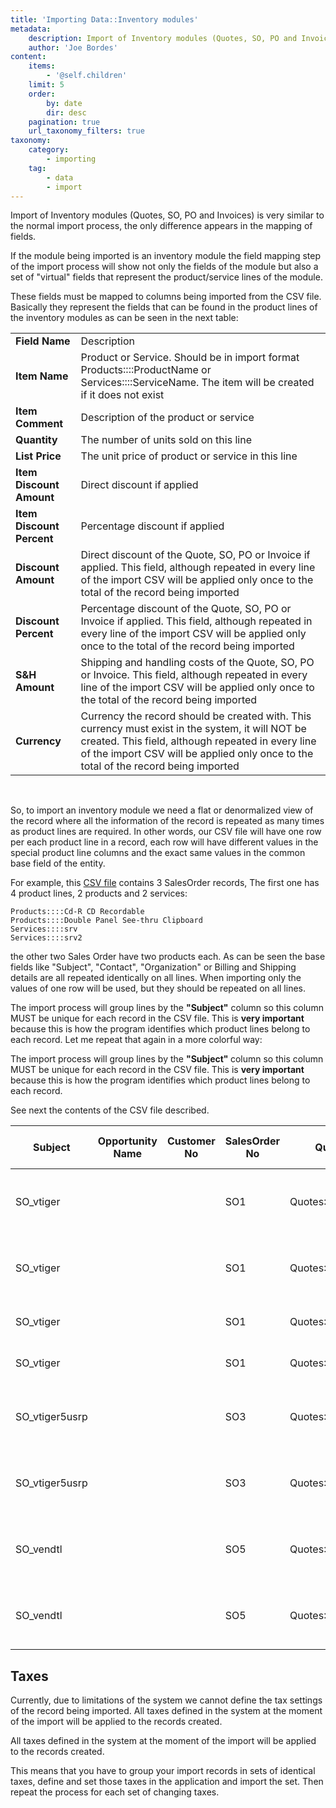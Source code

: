 ```yaml
---
title: 'Importing Data::Inventory modules'
metadata:
    description: Import of Inventory modules (Quotes, SO, PO and Invoices) is very similar to the normal import process, the only difference appears in the mapping of fields.'
    author: 'Joe Bordes'
content:
    items:
        - '@self.children'
    limit: 5
    order:
        by: date
        dir: desc
    pagination: true
    url_taxonomy_filters: true
taxonomy:
    category:
        - importing
    tag:
        - data
        - import
---
```


Import of Inventory modules (Quotes, SO, PO and Invoices) is very similar to the normal import process, the only difference appears in the mapping of fields.

If the module being imported is an inventory module the field mapping step of the import process will show not only the fields of the module but also a set of "virtual" fields that represent the product/service lines of the module.

These fields must be mapped to columns being imported from the CSV file. Basically they represent the fields that can be found in the product lines of the inventory modules as can be seen in the next table:

<table class="table table-striped">
<tbody>
<tr>
<td><strong>Field Name</strong></td>
<td>Description</th>
</tr>
<tr>
<td><strong>Item Name</strong></td>
<td>Product or Service. Should be in import format Products::::ProductName or Services::::ServiceName. The item will be created if it does not exist</td>
</tr>
<tr>
<td><strong>Item Comment</strong></td>
<td>Description of the product or service</td>
</tr>
<tr>
<td><strong>Quantity</strong></td>
<td>The number of units sold on this line</td>
</tr>
<tr>
<td><strong>List Price</strong></td>
<td>The unit price of product or service in this line</td>
</tr>
<tr>
<td><strong>Item Discount Amount</strong></td>
<td>Direct discount if applied</td>
</tr>
<tr>
<td><strong>Item Discount Percent</strong></td>
<td>Percentage discount if applied</td>
</tr>
<tr>
<td><strong>Discount Amount</strong></td>
<td>Direct discount of the Quote, SO, PO or Invoice if applied. This field, although repeated in every line of the import CSV will be applied only once to the total of the record being imported</td>
</tr>
<tr>
<td><strong>Discount Percent</strong></td>
<td>Percentage discount of the Quote, SO, PO or Invoice if applied. This field, although repeated in every line of the import CSV will be applied only once to the total of the record being imported</td>
</tr>
<tr>
<td><strong>S&H Amount</strong></td>
<td>Shipping and handling costs of the Quote, SO, PO or Invoice. This field, although repeated in every line of the import CSV will be applied only once to the total of the record being imported</td>
</tr>
<tr>
<td><strong>Currency</strong></td>
<td>Currency the record should be created with. This currency must exist in the system, it will NOT be created. This field, although repeated in every line of the import CSV will be applied only once to the total of the record being imported</td>
</tr>
</tbody>
</table>
<br>

So, to import an inventory module we need a flat or denormalized view of the record where all the information of the record is repeated as many times as product lines are required. In other words, our CSV file will have one row per each product line in a record, each row will have different values in the special product line columns and the exact same values in the common base field of the entity.

For example, this [CSV file](sales_order.csv) contains 3 SalesOrder records, The first one has 4 product lines, 2 products and 2 services:

```
Products::::Cd-R CD Recordable
Products::::Double Panel See-thru Clipboard
Services::::srv
Services::::srv2
```

the other two Sales Order have two products each. As can be seen the base fields like "Subject", "Contact", "Organization" or Billing and Shipping details are all repeated identically on all lines. When importing only the values of one row will be used, but they should be repeated on all lines.

The import process will group lines by the **"Subject"** column so this column MUST be unique for each record in the CSV file. This is **very important** because this is how the program identifies which product lines belong to each record. Let me repeat that again in a more colorful way:

<div class="notices red">
The import process will group lines by the <strong> "Subject" </strong> column so this column MUST be unique for each record in the CSV file. This is <strong> very important </strong> because this is how the program identifies which product lines belong to each record.
</div>

See next the contents of the CSV file described.


<table class="table table-striped">
	<thead>
	<tr class="row0">
		<th class="col0">Subject</th><th class="col1">Opportunity Name</th><th class="col2">Customer No</th><th class="col3">SalesOrder No</th><th class="col4">Quote Name</th><th class="col5">Purchase Order</th><th class="col6">Contact Name</th><th class="col7">Due Date</th><th class="col8">Carrier</th><th class="col9">Pending</th><th class="col10">Status</th><th class="col11">Sales Commission</th><th class="col12">Excise Duty</th><th class="col13">Organization Name</th><th class="col14">Assigned To</th><th class="col15">Created Time</th><th class="col16">Modified Time</th><th class="col17">Billing Address</th><th class="col18">Shipping Address</th><th class="col19">Billing <span class="search_hit">PO</span> Box</th><th class="col20">Shipping <span class="search_hit">PO</span> Box</th><th class="col21">Billing City</th><th class="col22">Shipping City</th><th class="col23">Billing State</th><th class="col24">Shipping State</th><th class="col25">Billing Postal Code</th><th class="col26">Shipping Postal Code</th><th class="col27">Billing Country</th><th class="col28">Shipping Country</th><th class="col29">Terms &amp; Conditions</th><th class="col30">Description</th><th class="col31">Enable Recurring</th><th class="col32">Frequency</th><th class="col33">Start Period</th><th class="col34">End Period</th><th class="col35">Payment Duration</th><th class="col36">Invoice Status</th><th class="col37">Adjustment</th><th class="col38">Total</th><th class="col39">Sub Total</th><th class="col40">Tax Type</th><th class="col41">Discount Amount</th><th class="col42">Discount Percent</th><th class="col43">S&amp;H Amount</th><th class="col44">Currency</th><th class="col45">Item Name</th><th class="col46">Quantity</th><th class="col47">List Price</th><th class="col48">Item Comment</th><th class="col49">Item Discount Amount</th><th class="col50">Item Discount Percent</th><th class="col51">VAT</th><th class="col52">Sales</th><th class="col53">Service</th><th class="col54">V.A.T.</th>
	</tr>
	</thead>
	<tbody><tr class="row1">
		<td class="col0"><span class="search_hit">SO</span>_vtiger</td><td class="col1"> </td><td class="col2"> </td><td class="col3"><span class="search_hit">SO</span>1</td><td class="col4"><span class="search_hit">Quotes</span>::::Vendor_Quote</td><td class="col5"> </td><td class="col6">Contacts::::Jones Barbara</td><td class="col7">2015-04-13</td><td class="col8">FedEx</td><td class="col9"> </td><td class="col10">Created</td><td class="col11">0.00</td><td class="col12">0.00</td><td class="col13">Accounts::::t3M Invest A/S</td><td class="col14">admin</td><td class="col15">2014-06-26 23:12:15</td><td class="col16">2015-06-02 20:44:51</td><td class="col17">999 Baker Way</td><td class="col18">123 Anywhere Street</td><td class="col19"> </td><td class="col20"> </td><td class="col21">San Mateo</td><td class="col22">San Jose</td><td class="col23">CA</td><td class="col24">CA</td><td class="col25">15191</td><td class="col26">63999</td><td class="col27">USA</td><td class="col28">USA</td><td class="col29"> </td><td class="col30"> </td><td class="col31">0</td><td class="col32"> </td><td class="col33"> </td><td class="col34"> </td><td class="col35"> </td><td class="col36"> </td><td class="col37">100.000</td><td class="col38">4232.900</td><td class="col39">4182.900</td><td class="col40">individual</td><td class="col41">100.000</td><td class="col42">0.00</td><td class="col43">50.000</td><td class="col44">USA Dollars</td><td class="col45">Products::::Cd-R CD Recordable</td><td class="col46">3.00</td><td class="col47">130.000</td><td class="col48">This is test comment for product of <span class="search_hit">Quotes</span></td><td class="col49">20.000</td><td class="col50">0.00</td><td class="col51">14.50</td><td class="col52">0.00</td><td class="col53">12.50</td><td class="col54">0.00</td>
	</tr>
	<tr class="row2">
		<td class="col0"><span class="search_hit">SO</span>_vtiger</td><td class="col1"> </td><td class="col2"> </td><td class="col3"><span class="search_hit">SO</span>1</td><td class="col4"><span class="search_hit">Quotes</span>::::Vendor_Quote</td><td class="col5"> </td><td class="col6">Contacts::::Jones Barbara</td><td class="col7">2015-04-13</td><td class="col8">FedEx</td><td class="col9"> </td><td class="col10">Created</td><td class="col11">0.00</td><td class="col12">0.00</td><td class="col13">Accounts::::t3M Invest A/S</td><td class="col14">admin</td><td class="col15">2014-06-26 23:12:15</td><td class="col16">2015-06-02 20:44:51</td><td class="col17">999 Baker Way</td><td class="col18">123 Anywhere Street</td><td class="col19"> </td><td class="col20"> </td><td class="col21">San Mateo</td><td class="col22">San Jose</td><td class="col23">CA</td><td class="col24">CA</td><td class="col25">15191</td><td class="col26">63999</td><td class="col27">USA</td><td class="col28">USA</td><td class="col29"> </td><td class="col30"> </td><td class="col31">0</td><td class="col32"> </td><td class="col33"> </td><td class="col34"> </td><td class="col35"> </td><td class="col36"> </td><td class="col37">100.000</td><td class="col38">4232.900</td><td class="col39">4182.900</td><td class="col40">individual</td><td class="col41">100.000</td><td class="col42">0.00</td><td class="col43">50.000</td><td class="col44">USA Dollars</td><td class="col45">Products::::Double Panel See-thru Clipboard</td><td class="col46">3.00</td><td class="col47">1230.000</td><td class="col48">This is test comment for product of SalesOrder</td><td class="col49">200.000</td><td class="col50">0.00</td><td class="col51">0.00</td><td class="col52">0.00</td><td class="col53">0.00</td><td class="col54">0.00</td>
	</tr>
	<tr class="row3">
		<td class="col0"><span class="search_hit">SO</span>_vtiger</td><td class="col1"> </td><td class="col2"> </td><td class="col3"><span class="search_hit">SO</span>1</td><td class="col4"><span class="search_hit">Quotes</span>::::Vendor_Quote</td><td class="col5"> </td><td class="col6">Contacts::::Jones Barbara</td><td class="col7">2015-04-13</td><td class="col8">FedEx</td><td class="col9"> </td><td class="col10">Created</td><td class="col11">0.00</td><td class="col12">0.00</td><td class="col13">Accounts::::t3M Invest A/S</td><td class="col14">admin</td><td class="col15">2014-06-26 23:12:15</td><td class="col16">2015-06-02 20:44:51</td><td class="col17">999 Baker Way</td><td class="col18">123 Anywhere Street</td><td class="col19"> </td><td class="col20"> </td><td class="col21">San Mateo</td><td class="col22">San Jose</td><td class="col23">CA</td><td class="col24">CA</td><td class="col25">15191</td><td class="col26">63999</td><td class="col27">USA</td><td class="col28">USA</td><td class="col29"> </td><td class="col30"> </td><td class="col31">0</td><td class="col32"> </td><td class="col33"> </td><td class="col34"> </td><td class="col35"> </td><td class="col36"> </td><td class="col37">100.000</td><td class="col38">4232.900</td><td class="col39">4182.900</td><td class="col40">individual</td><td class="col41">100.000</td><td class="col42">0.00</td><td class="col43">50.000</td><td class="col44">USA Dollars</td><td class="col45">Services::::srv</td><td class="col46">3.00</td><td class="col47">1.000</td><td class="col48"> </td><td class="col49">0.000</td><td class="col50">0.00</td><td class="col51">0.00</td><td class="col52">0.00</td><td class="col53">0.00</td><td class="col54">0.00</td>
	</tr>
	<tr class="row4">
		<td class="col0"><span class="search_hit">SO</span>_vtiger</td><td class="col1"> </td><td class="col2"> </td><td class="col3"><span class="search_hit">SO</span>1</td><td class="col4"><span class="search_hit">Quotes</span>::::Vendor_Quote</td><td class="col5"> </td><td class="col6">Contacts::::Jones Barbara</td><td class="col7">2015-04-13</td><td class="col8">FedEx</td><td class="col9"> </td><td class="col10">Created</td><td class="col11">0.00</td><td class="col12">0.00</td><td class="col13">Accounts::::t3M Invest A/S</td><td class="col14">admin</td><td class="col15">2014-06-26 23:12:15</td><td class="col16">2015-06-02 20:44:51</td><td class="col17">999 Baker Way</td><td class="col18">123 Anywhere Street</td><td class="col19"> </td><td class="col20"> </td><td class="col21">San Mateo</td><td class="col22">San Jose</td><td class="col23">CA</td><td class="col24">CA</td><td class="col25">15191</td><td class="col26">63999</td><td class="col27">USA</td><td class="col28">USA</td><td class="col29"> </td><td class="col30"> </td><td class="col31">0</td><td class="col32"> </td><td class="col33"> </td><td class="col34"> </td><td class="col35"> </td><td class="col36"> </td><td class="col37">100.000</td><td class="col38">4232.900</td><td class="col39">4182.900</td><td class="col40">individual</td><td class="col41">100.000</td><td class="col42">0.00</td><td class="col43">50.000</td><td class="col44">USA Dollars</td><td class="col45">Services::::srv2</td><td class="col46">22.00</td><td class="col47">10.000</td><td class="col48"> </td><td class="col49">0.000</td><td class="col50">0.00</td><td class="col51">0.00</td><td class="col52">0.00</td><td class="col53">0.00</td><td class="col54">0.00</td>
	</tr>
	<tr class="row5">
		<td class="col0"><span class="search_hit">SO</span>_vtiger5usrp</td><td class="col1"> </td><td class="col2"> </td><td class="col3"><span class="search_hit">SO</span>3</td><td class="col4"><span class="search_hit">Quotes</span>::::Vendor_Quote</td><td class="col5"> </td><td class="col6">Contacts::::Miller Maria</td><td class="col7">2007-08-11</td><td class="col8">USPS</td><td class="col9"> </td><td class="col10">Approved</td><td class="col11">0.00</td><td class="col12">0.00</td><td class="col13">Accounts::::demovtiger</td><td class="col14">admin</td><td class="col15">2014-06-26 23:12:17</td><td class="col16">2014-06-26 23:12:17</td><td class="col17">345 Sugar Blvd.</td><td class="col18">123 Anywhere Street</td><td class="col19"> </td><td class="col20"> </td><td class="col21">San Francisco</td><td class="col22">San Jose</td><td class="col23">CA</td><td class="col24">CA</td><td class="col25">82696</td><td class="col26">63999</td><td class="col27">USA</td><td class="col28">USA</td><td class="col29"> </td><td class="col30"> </td><td class="col31">0</td><td class="col32"> </td><td class="col33"> </td><td class="col34"> </td><td class="col35"> </td><td class="col36"> </td><td class="col37">100.000</td><td class="col38">1080.000</td><td class="col39">1030.000</td><td class="col40">individual</td><td class="col41">100.000</td><td class="col42">0.00</td><td class="col43">50.000</td><td class="col44">USA Dollars</td><td class="col45">Products::::Vtiger 5 Users Pack</td><td class="col46">1.00</td><td class="col47">1230.000</td><td class="col48">This is test comment for product of SalesOrder</td><td class="col49">200.000</td><td class="col50">0.00</td><td class="col51">0.00</td><td class="col52">0.00</td><td class="col53">0.00</td><td class="col54">0.00</td>
	</tr>
	<tr class="row6">
		<td class="col0"><span class="search_hit">SO</span>_vtiger5usrp</td><td class="col1"> </td><td class="col2"> </td><td class="col3"><span class="search_hit">SO</span>3</td><td class="col4"><span class="search_hit">Quotes</span>::::Vendor_Quote</td><td class="col5"> </td><td class="col6">Contacts::::Miller Maria</td><td class="col7">2007-08-11</td><td class="col8">USPS</td><td class="col9"> </td><td class="col10">Approved</td><td class="col11">0.00</td><td class="col12">0.00</td><td class="col13">Accounts::::demovtiger</td><td class="col14">admin</td><td class="col15">2014-06-26 23:12:17</td><td class="col16">2014-06-26 23:12:17</td><td class="col17">345 Sugar Blvd.</td><td class="col18">123 Anywhere Street</td><td class="col19"> </td><td class="col20"> </td><td class="col21">San Francisco</td><td class="col22">San Jose</td><td class="col23">CA</td><td class="col24">CA</td><td class="col25">82696</td><td class="col26">63999</td><td class="col27">USA</td><td class="col28">USA</td><td class="col29"> </td><td class="col30"> </td><td class="col31">0</td><td class="col32"> </td><td class="col33"> </td><td class="col34"> </td><td class="col35"> </td><td class="col36"> </td><td class="col37">100.000</td><td class="col38">1080.000</td><td class="col39">1030.000</td><td class="col40">individual</td><td class="col41">100.000</td><td class="col42">0.00</td><td class="col43">50.000</td><td class="col44">USA Dollars</td><td class="col45">Products::::Vtiger 50 Users Pack</td><td class="col46">1.00</td><td class="col47">1230.000</td><td class="col48">This is test comment for product of SalesOrder</td><td class="col49">200.000</td><td class="col50">0.00</td><td class="col51">0.00</td><td class="col52">0.00</td><td class="col53">0.00</td><td class="col54">0.00</td>
	</tr>
	<tr class="row7">
		<td class="col0"><span class="search_hit">SO</span>_vendtl</td><td class="col1"> </td><td class="col2"> </td><td class="col3"><span class="search_hit">SO</span>5</td><td class="col4"><span class="search_hit">Quotes</span>::::<span class="search_hit">SO</span>_Quote</td><td class="col5"> </td><td class="col6">Contacts::::Wilson Susan</td><td class="col7">2007-02-28</td><td class="col8">BlueDart</td><td class="col9"> </td><td class="col10">Approved</td><td class="col11">0.00</td><td class="col12">0.00</td><td class="col13">Accounts::::vtigeruser</td><td class="col14">admin</td><td class="col15">2014-06-26 23:12:19</td><td class="col16">2014-06-26 23:12:19</td><td class="col17">123 Anywhere Street</td><td class="col18">123 Anywhere Street</td><td class="col19"> </td><td class="col20"> </td><td class="col21">Sunnyvale</td><td class="col22">San Jose</td><td class="col23">CA</td><td class="col24">CA</td><td class="col25">70388</td><td class="col26">63999</td><td class="col27">USA</td><td class="col28">USA</td><td class="col29"> </td><td class="col30"> </td><td class="col31">0</td><td class="col32"> </td><td class="col33"> </td><td class="col34"> </td><td class="col35"> </td><td class="col36"> </td><td class="col37">100.000</td><td class="col38">1080.000</td><td class="col39">1030.000</td><td class="col40">individual</td><td class="col41">100.000</td><td class="col42">0.00</td><td class="col43">50.000</td><td class="col44">USA Dollars</td><td class="col45">Products::::Vtiger 5 Users Pack</td><td class="col46">1.00</td><td class="col47">1230.000</td><td class="col48">This is test comment for product of SalesOrder</td><td class="col49">200.000</td><td class="col50">0.00</td><td class="col51">0.00</td><td class="col52">0.00</td><td class="col53">0.00</td><td class="col54">0.00</td>
	</tr>
	<tr class="row8">
		<td class="col0"><span class="search_hit">SO</span>_vendtl</td><td class="col1"> </td><td class="col2"> </td><td class="col3"><span class="search_hit">SO</span>5</td><td class="col4"><span class="search_hit">Quotes</span>::::<span class="search_hit">SO</span>_Quote</td><td class="col5"> </td><td class="col6">Contacts::::Wilson Susan</td><td class="col7">2007-02-28</td><td class="col8">BlueDart</td><td class="col9"> </td><td class="col10">Approved</td><td class="col11">0.00</td><td class="col12">0.00</td><td class="col13">Accounts::::vtigeruser</td><td class="col14">admin</td><td class="col15">2014-06-26 23:12:19</td><td class="col16">2014-06-26 23:12:19</td><td class="col17">123 Anywhere Street</td><td class="col18">123 Anywhere Street</td><td class="col19"> </td><td class="col20"> </td><td class="col21">Sunnyvale</td><td class="col22">San Jose</td><td class="col23">CA</td><td class="col24">CA</td><td class="col25">70388</td><td class="col26">63999</td><td class="col27">USA</td><td class="col28">USA</td><td class="col29"> </td><td class="col30"> </td><td class="col31">0</td><td class="col32"> </td><td class="col33"> </td><td class="col34"> </td><td class="col35"> </td><td class="col36"> </td><td class="col37">100.000</td><td class="col38">1080.000</td><td class="col39">1030.000</td><td class="col40">individual</td><td class="col41">100.000</td><td class="col42">0.00</td><td class="col43">50.000</td><td class="col44">USA Dollars</td><td class="col45">Products::::Brother Ink Jet Cartridge</td><td class="col46">1.00</td><td class="col47">1230.000</td><td class="col48">This is test comment for product of SalesOrder</td><td class="col49">200.000</td><td class="col50">0.00</td><td class="col51">0.00</td><td class="col52">0.00</td><td class="col53">0.00</td><td class="col54">0.00</td>
	</tr>
</tbody></table></div>


<h2> Taxes </h2>

Currently, due to limitations of the system we cannot define the tax settings of the record being imported. All taxes defined in the system at the moment of the import will be applied to the records created.

<div class="notices red">
All taxes defined in the system at the moment of the import will be applied to the records created.
</div>

This means that you have to group your import records in sets of identical taxes, define and set those taxes in the application and import the set. Then repeat the process for each set of changing taxes.